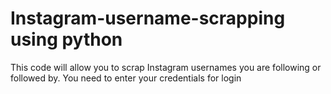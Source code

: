# Instagram-username-scrapping using python
This code will allow you to scrap Instagram usernames you are following or followed by. You need to enter your credentials for login
